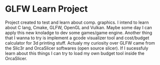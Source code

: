 # GLFW Learn Project #

Project created to test and learn about comp. graphics.
I intend to learn about C lang, Cmake, GLFW, OpenGL and Vulkan.
Maybe some day I can apply this new knoladge to dev some games/game engine.
Another thing that I wanna to try is implement a gcode visualizer tool and cost/budget calculator
for 3d printing stuff.
Actualy my curiosity over GLFW came from the Slic3r and OrcaSlicer softwares (open source slicer). If I sucessfuly learn about this things I can try to load my own budget tool inside the OrcaSlicer.